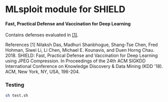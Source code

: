 # MLsploit module for SHIELD
#### Fast, Practical Defense and Vaccination for Deep Learning

Contains defenses evaluated in [[1]](https://dl.acm.org/citation.cfm?doid=3219819.3219910).

References
[1] Nilaksh Das, Madhuri Shanbhogue, Shang-Tse Chen, Fred Hohman, Siwei Li, Li Chen, Michael E. Kounavis, and Duen Horng Chau. 2018. SHIELD: Fast, Practical Defense and Vaccination for Deep Learning using JPEG Compression. In Proceedings of the 24th ACM SIGKDD International Conference on Knowledge Discovery & Data Mining (KDD '18). ACM, New York, NY, USA, 196-204.


### Testing
```bash
sh test.sh
```
